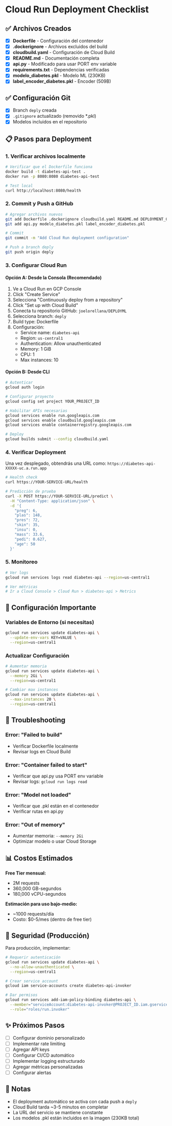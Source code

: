# Cloud Run Deployment Checklist

## ✅ Archivos Creados

- [x] **Dockerfile** - Configuración del contenedor
- [x] **.dockerignore** - Archivos excluidos del build
- [x] **cloudbuild.yaml** - Configuración de Cloud Build
- [x] **README.md** - Documentación completa
- [x] **api.py** - Modificado para usar PORT env variable
- [x] **requirements.txt** - Dependencias verificadas
- [x] **modelo_diabetes.pkl** - Modelo ML (230KB)
- [x] **label_encoder_diabetes.pkl** - Encoder (509B)

## ✅ Configuración Git

- [x] Branch `deply` creada
- [x] `.gitignore` actualizado (removido *.pkl)
- [x] Modelos incluidos en el repositorio

## 📋 Pasos para Deployment

### 1. Verificar archivos localmente

```bash
# Verificar que el Dockerfile funciona
docker build -t diabetes-api-test .
docker run -p 8080:8080 diabetes-api-test

# Test local
curl http://localhost:8080/health
```

### 2. Commit y Push a GitHub

```bash
# Agregar archivos nuevos
git add Dockerfile .dockerignore cloudbuild.yaml README.md DEPLOYMENT_CHECKLIST.md
git add api.py modelo_diabetes.pkl label_encoder_diabetes.pkl

# Commit
git commit -m "Add Cloud Run deployment configuration"

# Push a branch deply
git push origin deply
```

### 3. Configurar Cloud Run

#### Opción A: Desde la Consola (Recomendado)

1. Ve a Cloud Run en GCP Console
2. Click "Create Service"
3. Selecciona "Continuously deploy from a repository"
4. Click "Set up with Cloud Build"
5. Conecta tu repositorio GitHub: `joelorellana/DEPLOYML`
6. Selecciona branch: `deply`
7. Build type: Dockerfile
8. Configuración:
   - Service name: `diabetes-api`
   - Region: `us-central1`
   - Authentication: Allow unauthenticated
   - Memory: 1 GiB
   - CPU: 1
   - Max instances: 10

#### Opción B: Desde CLI

```bash
# Autenticar
gcloud auth login

# Configurar proyecto
gcloud config set project YOUR_PROJECT_ID

# Habilitar APIs necesarias
gcloud services enable run.googleapis.com
gcloud services enable cloudbuild.googleapis.com
gcloud services enable containerregistry.googleapis.com

# Deploy
gcloud builds submit --config cloudbuild.yaml
```

### 4. Verificar Deployment

Una vez desplegado, obtendrás una URL como:
`https://diabetes-api-XXXXX-uc.a.run.app`

```bash
# Health check
curl https://YOUR-SERVICE-URL/health

# Predicción de prueba
curl -X POST https://YOUR-SERVICE-URL/predict \
  -H "Content-Type: application/json" \
  -d '{
    "preg": 6,
    "plas": 148,
    "pres": 72,
    "skin": 35,
    "insu": 0,
    "mass": 33.6,
    "pedi": 0.627,
    "age": 50
  }'
```

### 5. Monitoreo

```bash
# Ver logs
gcloud run services logs read diabetes-api --region=us-central1

# Ver métricas
# Ir a Cloud Console > Cloud Run > diabetes-api > Metrics
```

## 🔧 Configuración Importante

### Variables de Entorno (si necesitas)

```bash
gcloud run services update diabetes-api \
  --update-env-vars KEY=VALUE \
  --region=us-central1
```

### Actualizar Configuración

```bash
# Aumentar memoria
gcloud run services update diabetes-api \
  --memory 2Gi \
  --region=us-central1

# Cambiar max instances
gcloud run services update diabetes-api \
  --max-instances 20 \
  --region=us-central1
```

## 🐛 Troubleshooting

### Error: "Failed to build"
- Verificar Dockerfile localmente
- Revisar logs en Cloud Build

### Error: "Container failed to start"
- Verificar que api.py usa PORT env variable
- Revisar logs: `gcloud run logs read`

### Error: "Model not loaded"
- Verificar que .pkl están en el contenedor
- Verificar rutas en api.py

### Error: "Out of memory"
- Aumentar memoria: `--memory 2Gi`
- Optimizar modelo o usar Cloud Storage

## 📊 Costos Estimados

**Free Tier mensual:**
- 2M requests
- 360,000 GB-segundos
- 180,000 vCPU-segundos

**Estimación para uso bajo-medio:**
- ~1000 requests/día
- Costo: $0-5/mes (dentro de free tier)

## 🔐 Seguridad (Producción)

Para producción, implementar:

```bash
# Requerir autenticación
gcloud run services update diabetes-api \
  --no-allow-unauthenticated \
  --region=us-central1

# Crear service account
gcloud iam service-accounts create diabetes-api-invoker

# Dar permisos
gcloud run services add-iam-policy-binding diabetes-api \
  --member="serviceAccount:diabetes-api-invoker@PROJECT_ID.iam.gserviceaccount.com" \
  --role="roles/run.invoker"
```

## ✨ Próximos Pasos

- [ ] Configurar dominio personalizado
- [ ] Implementar rate limiting
- [ ] Agregar API keys
- [ ] Configurar CI/CD automático
- [ ] Implementar logging estructurado
- [ ] Agregar métricas personalizadas
- [ ] Configurar alertas

## 📝 Notas

- El deployment automático se activa con cada push a `deply`
- Cloud Build tarda ~3-5 minutos en completar
- La URL del servicio se mantiene constante
- Los modelos .pkl están incluidos en la imagen (230KB total)
